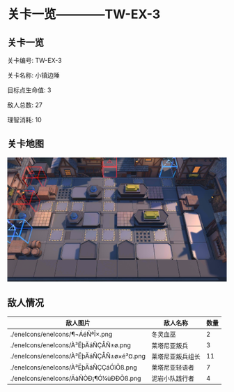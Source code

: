 # 关卡一览————TW-EX-3


## 关卡一览

关卡编号: TW-EX-3

关卡名称: 小镇边陲

目标点生命值: 3

敌人总数: 27

理智消耗: 10


## 关卡地图
![TW-EX-3](./oprMap/TW-EX-3.png)

## 敌人情况

| 敌人图片 | 敌人名称 | 数量  |
|---------|-----|-----|
| ./eneIcons/eneIcons/¶¬ÁéÑªÎ×.png| 冬灵血巫  |   2  |
| ./eneIcons/eneIcons/À³ËþÄáÑÇÅÑ±ø.png| 莱塔尼亚叛兵  |   3  |
| ./eneIcons/eneIcons/À³ËþÄáÑÇÅÑ±ø×é³¤.png| 莱塔尼亚叛兵组长  |   11  |
| ./eneIcons/eneIcons/À³ËþÄáÑÇÇáÓïÕß.png| 莱塔尼亚轻语者  |   7  |
| ./eneIcons/eneIcons/ÄàÑÒÐ¡¶Ó¼ùÐÐÕß.png| 泥岩小队践行者  |   4  |

